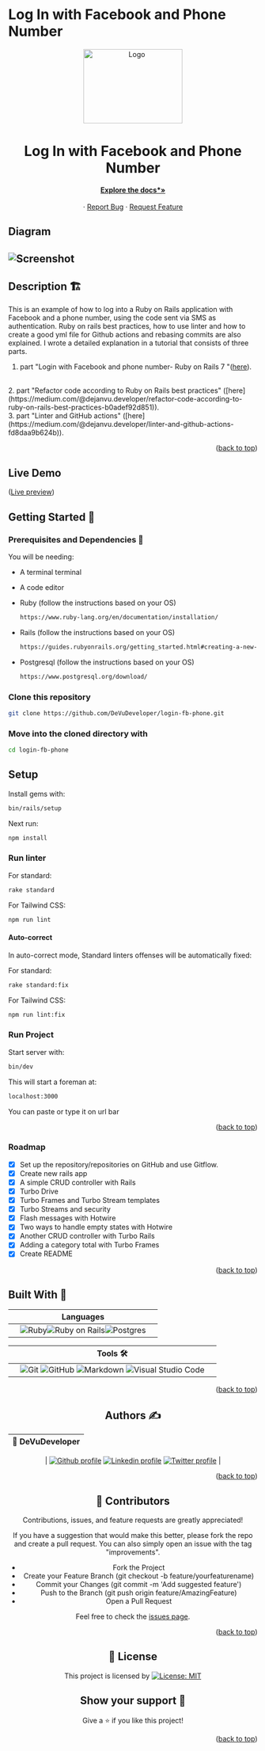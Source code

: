 # Log In with Facebook and Phone Number

<!-- PROJECT LOGO -->
<div align="center">
  <a href="https://github.com/DeVuDeveloper/login-fb-phone">
    <img src="app/assets/images/logo.png" alt="Logo" width="200" height="150">
  </a>

  <h1 align="center">Log In with Facebook and Phone Number</h1>

  <p align="center">
   
  <a href="https://github.com/DeVuDeveloper/login-fb-phone/#readme"><strong>Explore the docs*»</strong></a>
    <br />
    <br />
    ·
    <a href="https://github.com/DeVuDeveloper/login-fb-phone/issues/1">Report Bug</a>
    ·
    <a href="https://github.com/DeVuDeveloper/login-fb-phone/issues/1">Request Feature</a>
  </p>
</div>

## Diagram

## ![Screenshot](app/assets/images//screenshot.jpg)


## Description 🏗️

This is an example of how to log into a Ruby on Rails application with Facebook and a phone number, using the code sent via SMS as authentication. Ruby on rails best practices, how to use linter and how to create a good yml file for Github actions and rebasing commits are also explained.
I wrote a detailed explanation in a tutorial that consists of three parts.
<br />
1. part "Login with Facebook and phone number- Ruby on Rails 7 "([here](https://medium.com/@dejanvu.developer/login-with-facebook-and-phone-number-ruby-on-rails-7-83b4e484fb35)).
<br />
2. part "Refactor code according to Ruby on Rails best practices" ([here](https://medium.com/@dejanvu.developer/refactor-code-according-to-ruby-on-rails-best-practices-b0adef92d851)).
<br />
3. part "Linter and GitHub actions" ([here](https://medium.com/@dejanvu.developer/linter-and-github-actions-fd8daa9b624b)).

<p align="right">(<a href="#top">back to top</a>)</p>

## Live Demo

([Live preview]())

## Getting Started 🏁

### Prerequisites and Dependencies 📜

You will be needing:

- A terminal terminal
- A code editor
- Ruby (follow the instructions based on your OS)
  ```bash
  https://www.ruby-lang.org/en/documentation/installation/
  ```
- Rails (follow the instructions based on your OS)

  ```bash
  https://guides.rubyonrails.org/getting_started.html#creating-a-new-rails-project-installing-rails
  ```

- Postgresql (follow the instructions based on your OS)
  ```bash
  https://www.postgresql.org/download/
  ```

### Clone this repository

```bash
git clone https://github.com/DeVuDeveloper/login-fb-phone.git
```

### Move into the cloned directory with

```bash
cd login-fb-phone

```

## Setup

Install gems with:

```bash
bin/rails/setup
```

Next run:

```bash
npm install
```

### Run linter

For standard:

```bash
rake standard
```
For Tailwind CSS:

```bash
npm run lint
```

#### Auto-correct

In auto-correct mode, Standard linters offenses will be automatically fixed:

For standard:

```bash
rake standard:fix
```

For Tailwind CSS:

```bash
npm run lint:fix
```

### Run Project

Start server with:

```bash
bin/dev
```

This will start a foreman at:

```bash
localhost:3000
```

You can paste or type it on url bar

<p align="right">(<a href="#top">back to top</a>)</p>

<!-- ROADMAP -->

### Roadmap

- [x] Set up the repository/repositories on GitHub and use Gitflow.
- [x] Create new rails app
- [x] A simple CRUD controller with Rails
- [x] Turbo Drive
- [x] Turbo Frames and Turbo Stream templates
- [x] Turbo Streams and security
- [x] Flash messages with Hotwire
- [x] Two ways to handle empty states with Hotwire
- [x] Another CRUD controller with Turbo Rails
- [x] Adding a category total with Turbo Frames
- [x] Create README

<p align="right">(<a href="#top">back to top</a>)</p>

## Built With 🔨

<div align="center">

|     | Languages                                                                                                                                                                                                                                                                                                                  |     |
| --- | -------------------------------------------------------------------------------------------------------------------------------------------------------------------------------------------------------------------------------------------------------------------------------------------------------------------------- | --- |
|     | ![Ruby](https://img.shields.io/badge/-Ruby-000000?style=flat&logo=ruby&logoColor=red)![Ruby on Rails](https://img.shields.io/badge/-Ruby_on_Rails-000000?style=flat&logo=ruby-on-rails&logoColor=blue)![Postgres](https://img.shields.io/badge/postgres-%23316192.svg?style=for-the-badge&logo=postgresql&logoColor=white) |

<div align="center">


|     | Tools 🛠️                                                                                                                                                                                                                                                                                                                                                                                                                                                                              |     |
| --- | ------------------------------------------------------------------------------------------------------------------------------------------------------------------------------------------------------------------------------------------------------------------------------------------------------------------------------------------------------------------------------------------------------------------------------------------------------------------------------------- | --- |
|     | ![Git](https://img.shields.io/badge/git-%23F05033.svg?style=for-the-badge&logo=git&logoColor=white) ![GitHub](https://img.shields.io/badge/github-%23121011.svg?style=for-the-badge&logo=github&logoColor=white) ![Markdown](https://img.shields.io/badge/markdown-%23000000.svg?style=for-the-badge&logo=markdown&logoColor=white) ![Visual Studio Code](https://img.shields.io/badge/Visual%20Studio%20Code-0078d7.svg?style=for-the-badge&logo=visual-studio-code&logoColor=white) |     |

<p align="right">(<a href="#top">back to top</a>)</p>
</div>

## Authors ✍️

<div align="center">

| 👤 DeVuDeveloper|
| -------- |

| <a target="_blank" href="https://github.com/DeVuDeveloper"><img src="https://img.shields.io/badge/github-%23121011.svg?style=for-the-badge&logo=github&logoColor=white" alt="Github profile"></a> <a target="_blank" href="https://www.linkedin.com/in/devuj/"><img src="https://img.shields.io/badge/-LinkedIn-0077b5?style=for-the-badge&logo=LinkedIn&logoColor=white" alt="Linkedin profile"></a> <a target="_blank" href="https://twitter.com/DejanVuj"><img src="https://img.shields.io/badge/-Twitter-1DA1F2?style=for-the-badge&logo=Twitter&logoColor=white" alt="Twitter profile"></a>
|

</div>

<p align="right">(<a href="#top">back to top</a>)</p>

## 🤝 Contributors

Contributions, issues, and feature requests are greatly appreciated!

If you have a suggestion that would make this better, please fork the repo and create a pull request. You can also simply open an issue with the tag "improvements".

- Fork the Project
- Create your Feature Branch (git checkout -b feature/yourfeaturename)
- Commit your Changes (git commit -m 'Add suggested feature')
- Push to the Branch (git push origin feature/AmazingFeature)
- Open a Pull Request

Feel free to check the [issues page](https://github.com/DeVuDeveloper/login-fb-phone/issues/1).

<p align="right">(<a href="#top">back to top</a>)</p>

## 📝 License

This project is licensed by [![License: MIT](https://img.shields.io/badge/License-MIT-yellow.svg)](LICENSE)

## Show your support 💪

Give a ⭐️ if you like this project!

<p align="right">(<a href="#top">back to top</a>)</p>
